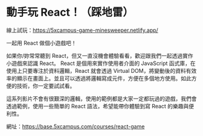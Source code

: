 # 動手玩 React！（踩地雷）

線上試玩：https://5xcampus-game-minesweeper.netlify.app/

一起用 React 做個小遊戲吧！

如果你/妳常常聽到 React，但又一直沒機會體驗看看，歡迎跟我們一起透過實作小遊戲來認識 React。 React 是個用來實作使用者介面的 JavaScript 函式庫，在使用上只要專注於資料邏輯，React 就會透過 Virtual DOM，將變動後的資料有效率的顯示在畫面上。並且可以透過將邏輯寫成元件，方便在多個地方使用。如此方便的技術，你一定要試試看。

這系列影片不會有很艱深的邏輯，使用的範例都是大家一定都玩過的遊戲，我們會透過範例，使用一些簡單的 React 語法，希望能帶你體驗到寫 React 的樂趣與便利性。

網址：https://base.5xcampus.com/courses/react-game
